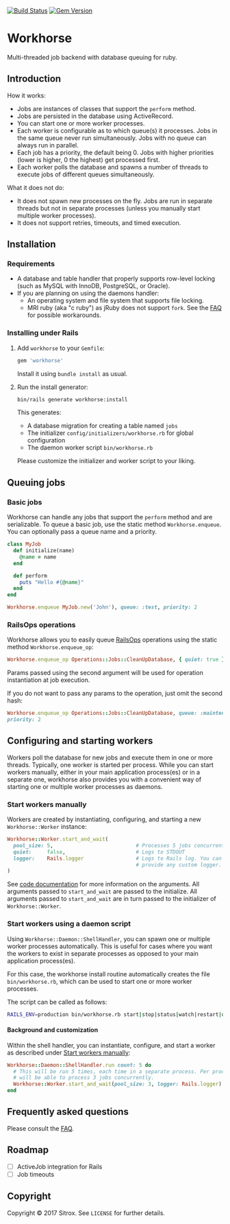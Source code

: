 [![Build Status](https://travis-ci.org/sitrox/workhorse.svg?branch=master)](https://travis-ci.org/sitrox/workhorse)
[![Gem Version](https://badge.fury.io/rb/workhorse.svg)](https://badge.fury.io/rb/workhorse)

# Workhorse

Multi-threaded job backend with database queuing for ruby.

## Introduction

How it works:

* Jobs are instances of classes that support the `perform` method.
* Jobs are persisted in the database using ActiveRecord.
* You can start one or more worker processes.
* Each worker is configurable as to which queue(s) it processes. Jobs in the
  same queue never run simultaneously. Jobs with no queue can always run in
  parallel.
* Each job has a priority, the default being 0. Jobs with higher priorities
  (lower is higher, 0 the highest) get processed first.
* Each worker polls the database and spawns a number of threads to execute jobs
  of different queues simultaneously.

What it does not do:

* It does not spawn new processes on the fly. Jobs are run in separate threads
  but not in separate processes (unless you manually start multiple worker
  processes).
* It does not support retries, timeouts, and timed execution.

## Installation

### Requirements

* A database and table handler that properly supports row-level locking (such as
  MySQL with InnoDB, PostgreSQL, or Oracle).
* If you are planning on using the daemons handler:
  * An operating system and file system that supports file locking.
  * MRI ruby (aka "c ruby") as jRuby does not support `fork`. See the
    [FAQ](FAQ.md##im-using-jruby-how-can-i-use-the-daemon-handler) for possible workarounds.

### Installing under Rails

1. Add `workhorse` to your `Gemfile`:

   ```ruby
   gem 'workhorse'
   ```

   Install it using `bundle install` as usual.

2. Run the install generator:

   ```bash
   bin/rails generate workhorse:install
   ```

   This generates:

   * A database migration for creating a table named `jobs`
   * The initializer `config/initializers/workhorse.rb` for global configuration
   * The daemon worker script `bin/workhorse.rb`

   Please customize the initializer and worker script to your liking.

## Queuing jobs

### Basic jobs

Workhorse can handle any jobs that support the `perform` method and are
serializable. To queue a basic job, use the static method `Workhorse.enqueue`.
You can optionally pass a queue name and a priority.

```ruby
class MyJob
  def initialize(name)
    @name = name
  end

  def perform
    puts "Hello #{@name}"
  end
end

Workhorse.enqueue MyJob.new('John'), queue: :test, priority: 2
```

### RailsOps operations

Workhorse allows you to easily queue
[RailsOps](https://github.com/sitrox/rails_ops) operations using the static
method `Workhorse.enqueue_op`:

```ruby
Workhorse.enqueue_op Operations::Jobs::CleanUpDatabase, { quiet: true }, queue: :maintenance, priority: 2
```

Params passed using the second argument will be used for operation instantiation
at job execution.

If you do not want to pass any params to the operation, just omit the second hash:

```ruby
Workhorse.enqueue_op Operations::Jobs::CleanUpDatabase, queue: :maintenance,
priority: 2
```

## Configuring and starting workers

Workers poll the database for new jobs and execute them in one or more threads.
Typically, one worker is started per process. While you can start workers
manually, either in your main application process(es) or in a separate one,
workhorse also provides you with a convenient way of starting one or multiple
worker processes as daemons.

### Start workers manually

Workers are created by instantiating, configuring, and starting a new
`Workhorse::Worker` instance:

```ruby
Workhorse::Worker.start_and_wait(
  pool_size: 5,                           # Processes 5 jobs concurrently
  quiet:     false,                       # Logs to STDOUT
  logger:    Rails.logger                 # Logs to Rails log. You can also
                                          # provide any custom logger.
)
```

See [code documentation](http://www.rubydoc.info/github/sitrox/workhorse/Workhorse%2FWorker:initialize)
for more information on the arguments. All arguments passed to `start_and_wait`
are passed to the initialize. All arguments passed to `start_and_wait` are
in turn passed to the initializer of `Workhorse::Worker`.

### Start workers using a daemon script

Using `Workhorse::Daemon::ShellHandler`, you can spawn one or multiple worker
processes automatically. This is useful for cases where you want the workers to
exist in separate processes as opposed to your main application process(es).

For this case, the workhorse install routine automatically creates the file
`bin/workhorse.rb`, which can be used to start one or more worker processes.

The script can be called as follows:

```bash
RAILS_ENV=production bin/workhorse.rb start|stop|status|watch|restart|usage
```

#### Background and customization

Within the shell handler, you can instantiate, configure, and start a worker as
described under [Start workers manually](#start-workers-manually):

```ruby
Workhorse::Daemon::ShellHandler.run count: 5 do
  # This will be run 5 times, each time in a separate process. Per process, it
  # will be able to process 3 jobs concurrently.
  Workhorse::Worker.start_and_wait(pool_size: 3, logger: Rails.logger)
end
```

## Frequently asked questions

Please consult the [FAQ](FAQ.md).

## Roadmap

* [ ] ActiveJob integration for Rails
* [ ] Job timeouts

## Copyright

Copyright © 2017 Sitrox. See `LICENSE` for further details.
